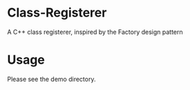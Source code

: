 Class-Registerer
================

A C++ class registerer, inspired by the Factory design pattern

Usage
=====

Please see the demo directory.
